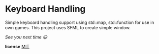 # Keyboard Handling
Simple keyboard handling support using std::map, std::function for use in own games.
This project uses SFML to create simple window.

*See you next time :smiley:*


**license**
[MIT](https://choosealicense.com/licenses/mit/)
